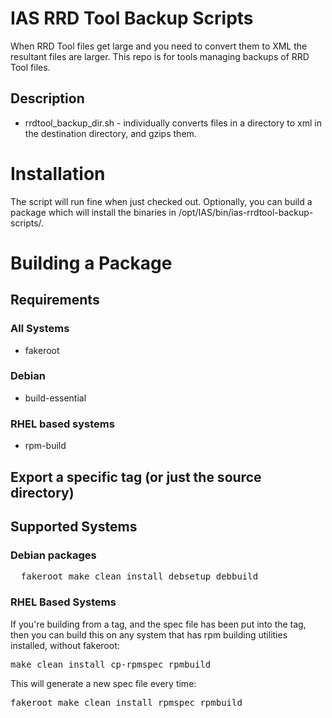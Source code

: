 # IAS RRD Tool Backup Scripts

When RRD Tool files get large and you need to convert them to XML
the resultant files are larger.  This repo is for tools managing
backups of RRD Tool files.

## Description

* rrdtool_backup_dir.sh - individually converts files in a directory to xml in
the destination directory, and gzips them.

# Installation

The script will run fine when just checked out.  Optionally, you can build a package
which will install the binaries in /opt/IAS/bin/ias-rrdtool-backup-scripts/.

# Building a Package

## Requirements

### All Systems

* fakeroot

### Debian

* build-essential

### RHEL based systems

* rpm-build

## Export a specific tag (or just the source directory)

## Supported Systems

### Debian packages

<pre>
  fakeroot make clean install debsetup debbuild
</pre>

### RHEL Based Systems

If you're building from a tag, and the spec file has been put
into the tag, then you can build this on any system that has
rpm building utilities installed, without fakeroot:

<pre>
make clean install cp-rpmspec rpmbuild
</pre>

This will generate a new spec file every time:

<pre>
fakeroot make clean install rpmspec rpmbuild
</pre>


